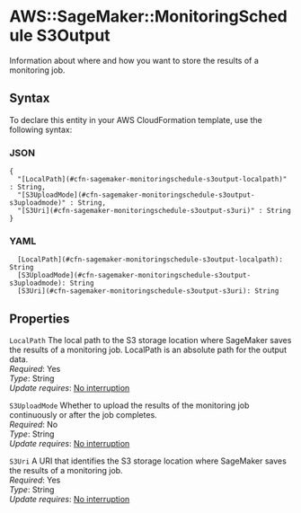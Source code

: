 # AWS::SageMaker::MonitoringSchedule S3Output<a name="aws-properties-sagemaker-monitoringschedule-s3output"></a>

Information about where and how you want to store the results of a monitoring job\.

## Syntax<a name="aws-properties-sagemaker-monitoringschedule-s3output-syntax"></a>

To declare this entity in your AWS CloudFormation template, use the following syntax:

### JSON<a name="aws-properties-sagemaker-monitoringschedule-s3output-syntax.json"></a>

```
{
  "[LocalPath](#cfn-sagemaker-monitoringschedule-s3output-localpath)" : String,
  "[S3UploadMode](#cfn-sagemaker-monitoringschedule-s3output-s3uploadmode)" : String,
  "[S3Uri](#cfn-sagemaker-monitoringschedule-s3output-s3uri)" : String
}
```

### YAML<a name="aws-properties-sagemaker-monitoringschedule-s3output-syntax.yaml"></a>

```
  [LocalPath](#cfn-sagemaker-monitoringschedule-s3output-localpath): String
  [S3UploadMode](#cfn-sagemaker-monitoringschedule-s3output-s3uploadmode): String
  [S3Uri](#cfn-sagemaker-monitoringschedule-s3output-s3uri): String
```

## Properties<a name="aws-properties-sagemaker-monitoringschedule-s3output-properties"></a>

`LocalPath` <a name="cfn-sagemaker-monitoringschedule-s3output-localpath"></a>
The local path to the S3 storage location where SageMaker saves the results of a monitoring job\. LocalPath is an absolute path for the output data\.  
_Required_: Yes  
_Type_: String  
_Update requires_: [No interruption](https://docs.aws.amazon.com/AWSCloudFormation/latest/UserGuide/using-cfn-updating-stacks-update-behaviors.html#update-no-interrupt)

`S3UploadMode` <a name="cfn-sagemaker-monitoringschedule-s3output-s3uploadmode"></a>
Whether to upload the results of the monitoring job continuously or after the job completes\.  
_Required_: No  
_Type_: String  
_Update requires_: [No interruption](https://docs.aws.amazon.com/AWSCloudFormation/latest/UserGuide/using-cfn-updating-stacks-update-behaviors.html#update-no-interrupt)

`S3Uri` <a name="cfn-sagemaker-monitoringschedule-s3output-s3uri"></a>
A URI that identifies the S3 storage location where SageMaker saves the results of a monitoring job\.  
_Required_: Yes  
_Type_: String  
_Update requires_: [No interruption](https://docs.aws.amazon.com/AWSCloudFormation/latest/UserGuide/using-cfn-updating-stacks-update-behaviors.html#update-no-interrupt)
